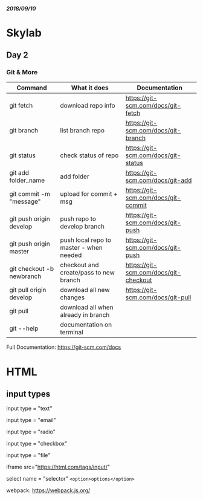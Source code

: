 ##### *2018/09/10*
# Skylab
## Day 2
### Git & More

|Command                  |What it does                               |Documentation                        |
|-------------------------|-------------------------------------------|-------------------------------------|
|git fetch                |download repo info                         |https://git-scm.com/docs/git-fetch   |
|git branch               |list branch repo                           |https://git-scm.com/docs/git-branch  |
|git status               |check status of repo                       |https://git-scm.com/docs/git-status  |               
|git add folder_name      |add folder                                 |https://git-scm.com/docs/git-add     |
|git commit -m "message"  |upload for commit + msg                    |https://git-scm.com/docs/git-commit  |
|git push origin develop  |push repo to develop branch                |https://git-scm.com/docs/git-push    |
|git push origin master   |push local repo to master - when needed    |https://git-scm.com/docs/git-push    |
|git checkout -b newbranch|checkout and create/pass to new branch     |https://git-scm.com/docs/git-checkout|
|git pull origin develop  |download all new changes                   |https://git-scm.com/docs/git-pull    |
|git pull                 |download all when already in branch        |                                     |
|git --help               |documentation on terminal                  |                                     |                                 

Full Documentation: https://git-scm.com/docs

# HTML
## input types

input type = "text"

input type = "email"

input type = "radio"

input type = "checkbox"

input type = "file"

iframe src="https://html.com/tags/input/"

select name = "selector" ```<option>options</option>```

webpack: https://webpack.js.org/

